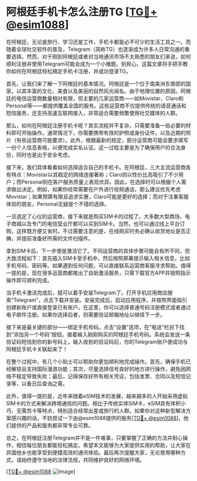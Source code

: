 # 阿根廷手机卡怎么注册TG [[TG💪+ @esim1088](https://t.me/s/esim1088)]

在阿根廷，无论是旅行、学习还是工作，手机卡都是必不可少的生活工具之一。而随着全球社交软件的普及，Telegram（简称TG）也逐渐成为许多人日常沟通的重要选择。然而，对于刚到阿根廷或者对当地通讯市场不太熟悉的朋友们来说，如何顺利注册并使用Telegram可能会成为一个小难题。别担心，这篇文章将手把手教你如何在阿根廷轻松搞定手机卡注册，并成功登录TG。

首先，让我们来了解一下阿根廷的基本情况。阿根廷是一个位于南美洲东南部的国家，以其丰富的文化、美食以及美丽的自然风光闻名。由于地理位置的原因，阿根廷的电信运营商数量相对有限，但主要的几家运营商——如Movistar、Claro和Personal等——都提供覆盖全国的服务。这些运营商不仅提供传统的语音通话和短信服务，还支持高速互联网接入，非常适合需要频繁使用社交媒体的人群。

那么，如何在阿根廷注册手机卡呢？其实流程并不复杂，只需要准备一些必要的材料即可开始操作。通常情况下，你需要携带有效的护照或身份证件，以及近期的照片（有些运营商可能要求）。此外，根据最新的规定，部分运营商可能会要求填写一份个人信息表格，以便完成实名认证。这一过程主要是为了确保用户的合法身份，同时也是出于安全考虑。

接下来，我们具体看看如何选择适合自己的手机卡。在阿根廷，三大主流运营商各有特点：Movistar以其稳定的网络连接著称；Claro则以性价比高吸引了不少用户；而Personal则在客户服务质量上表现优异。因此，在选择时可以根据个人需求做出决定。例如，如果你经常需要在户外进行视频通话，那么建议优先考虑Movistar；如果预算有限且追求实惠，Claro可能是更好的选择；而对于注重客服体验的朋友，Personal无疑是个不错的选择。

一旦选定了心仪的运营商，接下来就是购买SIM卡的过程了。大多数大型商场、电子商城以及专门的电信营业厅都可以买到SIM卡。当然，也可以通过线上平台订购，这样既方便又省时。不过需要注意的是，在线购买时务必确认收货地址是否正确，并提前准备好所需的文件扫描件。

拿到SIM卡后，下一步便是激活它了。不同运营商的具体步骤可能会有所不同，但大致流程如下：首先插入SIM卡至手机中，然后按照屏幕提示输入相关信息，比如手机号码、密码等。如果遇到任何问题，可以直接联系运营商客服寻求帮助。值得一提的是，现在很多运营商都推出了自助激活服务，只需下载官方APP并按照指示操作即可顺利完成。

当手机卡激活完成后，就可以着手安装Telegram了。打开手机应用商店搜索“Telegram”，点击下载并安装。安装完成后，启动应用程序，并按照界面指引创建新账户或直接登录已有账户。在这里，你可以选择普通号码注册模式或者通过电子邮件注册。如果你选择后者，则需要验证邮箱地址以继续下一步。

接下来是最关键的部分——绑定手机号码。点击“设置”选项，在“电话”栏目下找到“添加另一个号码”按钮，接着输入刚刚购买的阿根廷手机号码。系统会发送一条验证码短信到你的新号码上，输入收到的验证码后，你的Telegram账户便成功与阿根廷手机卡关联起来了！

在整个过程中，有几个小贴士可以帮助你更加顺利地完成操作。首先，确保手机已经解锁且支持国际漫游功能；其次，尽量选择信号良好的地方进行操作，避免因网络不稳定导致失败；最后，记得保存好所有相关凭证，包括发票、合同以及短信记录等，以备日后查询之需。

此外，值得一提的是，近年来随着eSIM技术的发展，越来越多的人开始采用虚拟SIM卡的方式来解决跨境通信的问题。相比于传统实体SIM卡，eSIM具有体积小巧、无需剪卡等特点，特别适合经常出差或旅行的人群。如果你对这种新型解决方案感兴趣的话，不妨尝试一下由@esim1088提供的服务[[TG💪+ @esim1088](https://t.me/s/esim1088)]，他们提供的产品和服务都非常专业可靠。

总之，在阿根廷注册Telegram并不是一件难事，只要掌握了正确的方法并耐心操作，相信每位朋友都能轻松搞定。希望本文能够为大家提供实用的帮助，让大家在异国他乡也能享受到便捷高效的通讯体验。最后再次提醒大家，无论使用哪种方式，请始终遵守当地的法律法规，共同维护良好的网络环境。

[[TG💪+ @esim1088](https://t.me/s/esim1088) ![Image](https://i.postimg.cc/4NQfJmqS/Snipaste-2025-05-13-00-14-12.png)]
